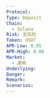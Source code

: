 ```yaml
---
Protocol: 
Type: Deposit
Chain:
  - Solana
Risk: 无风险
Token: USDT
APR-Low: 0.05
APR-High: 0.08
Market:
  - 通用
Underlying: 
Danger: 
Remark: 
Scenarios:
---
```

